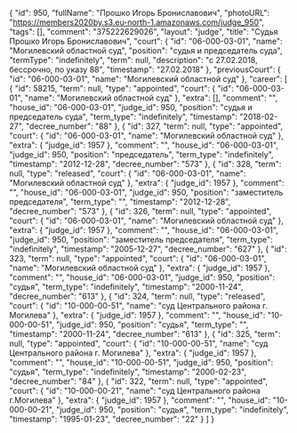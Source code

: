 {
    "id": 950,
    "fullName": "Прошко Игорь Брониславович",
    "photoURL": "https://members2020by.s3.eu-north-1.amazonaws.com/judge_950",
    "tags": [],
    "comment": "375222629026",
    "layout": "judge",
    "title": "Судья Прошко Игорь Брониславович",
    "court": {
        "id": "06-000-03-01",
        "name": "Могилевский областной суд",
        "position": "судья и председатель суда",
        "termType": "indefinitely",
        "term": null,
        "description": "c 27.02.2018, бессрочно, по указу 88",
        "timestamp": "27.02.2018"
    },
    "previousCourt": {
        "id": "06-000-03-01",
        "name": "Могилевский областной суд"
    },
    "career": [
        {
            "id": 58215,
            "term": null,
            "type": "appointed",
            "court": {
                "id": "06-000-03-01",
                "name": "Могилевский областной суд"
            },
            "extra": [],
            "comment": "",
            "house_id": "06-000-03-01",
            "judge_id": 950,
            "position": "судья и председатель суда",
            "term_type": "indefinitely",
            "timestamp": "2018-02-27",
            "decree_number": "88"
        },
        {
            "id": 327,
            "term": null,
            "type": "appointed",
            "court": {
                "id": "06-000-03-01",
                "name": "Могилевский областной суд"
            },
            "extra": {
                "judge_id": 1957
            },
            "comment": "",
            "house_id": "06-000-03-01",
            "judge_id": 950,
            "position": "председатель",
            "term_type": "indefinitely",
            "timestamp": "2012-12-28",
            "decree_number": "573"
        },
        {
            "id": 328,
            "term": null,
            "type": "released",
            "court": {
                "id": "06-000-03-01",
                "name": "Могилевский областной суд"
            },
            "extra": {
                "judge_id": 1957
            },
            "comment": "",
            "house_id": "06-000-03-01",
            "judge_id": 950,
            "position": "заместитель председателя",
            "term_type": "",
            "timestamp": "2012-12-28",
            "decree_number": "573"
        },
        {
            "id": 326,
            "term": null,
            "type": "appointed",
            "court": {
                "id": "06-000-03-01",
                "name": "Могилевский областной суд"
            },
            "extra": {
                "judge_id": 1957
            },
            "comment": "",
            "house_id": "06-000-03-01",
            "judge_id": 950,
            "position": "заместитель председателя",
            "term_type": "indefinitely",
            "timestamp": "2005-12-27",
            "decree_number": "627"
        },
        {
            "id": 323,
            "term": null,
            "type": "appointed",
            "court": {
                "id": "06-000-03-01",
                "name": "Могилевский областной суд"
            },
            "extra": {
                "judge_id": 1957
            },
            "comment": "",
            "house_id": "06-000-03-01",
            "judge_id": 950,
            "position": "судья",
            "term_type": "indefinitely",
            "timestamp": "2000-11-24",
            "decree_number": "613"
        },
        {
            "id": 324,
            "term": null,
            "type": "released",
            "court": {
                "id": "10-000-00-51",
                "name": "суд Центрального района г. Могилева"
            },
            "extra": {
                "judge_id": 1957
            },
            "comment": "",
            "house_id": "10-000-00-51",
            "judge_id": 950,
            "position": "судья",
            "term_type": "",
            "timestamp": "2000-11-24",
            "decree_number": "613"
        },
        {
            "id": 325,
            "term": null,
            "type": "appointed",
            "court": {
                "id": "10-000-00-51",
                "name": "суд Центрального района г. Могилева"
            },
            "extra": {
                "judge_id": 1957
            },
            "comment": "",
            "house_id": "10-000-00-51",
            "judge_id": 950,
            "position": "судья",
            "term_type": "indefinitely",
            "timestamp": "2000-02-23",
            "decree_number": "84"
        },
        {
            "id": 322,
            "term": null,
            "type": "appointed",
            "court": {
                "id": "10-000-00-21",
                "name": "суд Центрального района г.Могилева"
            },
            "extra": {
                "judge_id": 1957
            },
            "comment": "",
            "house_id": "10-000-00-21",
            "judge_id": 950,
            "position": "судья",
            "term_type": "indefinitely",
            "timestamp": "1995-01-23",
            "decree_number": "22"
        }
    ]
}